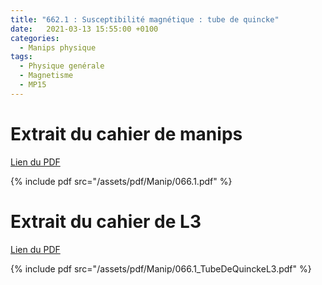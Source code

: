```yaml
---
title: "662.1 : Susceptibilité magnétique : tube de quincke"
date:   2021-03-13 15:55:00 +0100
categories:
  - Manips physique
tags:
  - Physique genérale
  - Magnetisme
  - MP15
---
```


# Extrait du cahier de manips

[Lien du PDF](/assets/pdf/Manip/066.1.pdf)

{% include pdf src="/assets/pdf/Manip/066.1.pdf" %}

# Extrait du cahier de L3

[Lien du PDF](/assets/pdf/Manip/066.1_TubeDeQuinckeL3.pdf)

{% include pdf src="/assets/pdf/Manip/066.1_TubeDeQuinckeL3.pdf" %}
